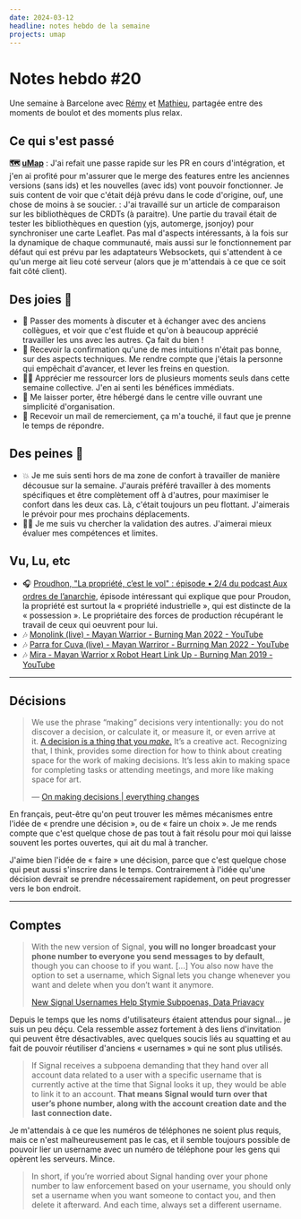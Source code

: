 ```yaml
---
date: 2024-03-12
headline: notes hebdo de la semaine
projects: umap
---
```

# Notes hebdo #20

Une semaine à Barcelone avec [Rémy](https://github.com/Natim) et [Mathieu](https://blog.mathieu-leplatre.info/), partagée entre des moments de boulot et des moments plus relax.

## Ce qui s'est passé

**🗺️ [uMap](https://umap-project.org)**
: J'ai refait une passe rapide sur les PR en cours d'intégration, et j'en ai profité pour m'assurer que le merge des features entre les anciennes versions (sans ids) et les nouvelles (avec ids) vont pouvoir fonctionner. Je suis content de voir que c'était déjà prévu dans le code d'origine, ouf, une chose de moins à se soucier.
: J'ai travaillé sur un article de comparaison sur les bibliothèques de CRDTs (à paraitre). Une partie du travail était de tester les bibliothèques en question (yjs, automerge, jsonjoy) pour synchroniser une carte Leaflet. Pas mal d'aspects intéressants, à la fois sur la dynamique de chaque communauté, mais aussi sur le fonctionnement par défaut qui est prévu par les adaptateurs Websockets, qui s'attendent à ce qu'un merge ait lieu coté serveur (alors que je m'attendais à ce que ce soit fait côté client).

## Des joies 🤗

- 🤗 Passer des moments à discuter et à échanger avec des anciens collègues, et voir que c'est fluide et qu'on à beaucoup apprécié travailler les uns avec les autres. Ça fait du bien ! 
- 🫣 Recevoir la confirmation qu'une de mes intuitions n'était pas bonne, sur des aspects techniques. Me rendre compte que j'étais la personne qui empêchait d'avancer, et lever les freins en question.
- 🧘🏼 Apprécier me ressourcer lors de plusieurs moments seuls dans cette semaine collective. J'en ai senti les bénéfices immédiats.
- 🙌 Me laisser porter, être hébergé dans le centre ville ouvrant une simplicité d'organisation.
- 🥹 Recevoir un mail de remerciement, ça m'a touché, il faut que je prenne le temps de répondre. 
## Des peines 😬

- 💥 Je me suis senti hors de ma zone de confort à travailler de manière décousue sur la semaine. J'aurais préféré travailler à des moments spécifiques et être complètement off à d'autres, pour maximiser le confort dans les deux cas. Là, c'était toujours un peu flottant. J'aimerais le prévoir pour mes prochains déplacements.
- 😮‍💨 Je me suis vu chercher la validation des autres. J'aimerai mieux évaluer mes compétences et limites.
## Vu, Lu, etc
- 🎧 [Proudhon, "La propriété, c’est le vol" : épisode • 2/4 du podcast Aux ordres de l’anarchie](https://www.radiofrance.fr/franceculture/podcasts/les-chemins-de-la-philosophie/proudhon-la-propriete-c-est-le-vol-7814820), épisode intéressant qui explique que pour Proudon, la propriété est surtout la « propriété industrielle », qui est distincte de la « possession ». Le propriétaire des forces de production récupérant le travail de ceux qui oeuvrent pour lui.
- 🎶 [Monolink (live) - Mayan Warrior - Burning Man 2022 - YouTube](https://www.youtube.com/watch?v=AQURf3JqnJY)
- 🎶 [Parra for Cuva (live) - Mayan Warriror - Burrning Man 2022 - YouTube](https://www.youtube.com/watch?v=7jfxcDudvS8)
- 🎶 [Mira - Mayan Warrior x Robot Heart Link Up - Burning Man 2019 - YouTube](https://www.youtube.com/watch?v=F9sCiyIWvcU)

---
## Décisions

> We use the phrase “making” decisions very intentionally: you do not discover a decision, or calculate it, or measure it, or even arrive at it. [A decision is a thing that you _make._](https://aworkinglibrary.com/writing/making-decisions) It’s a creative act. Recognizing that, I think, provides some direction for how to think about creating space for the work of making decisions. It’s less akin to making space for completing tasks or attending meetings, and more like making space for art.
> 
> — [On making decisions | everything changes](https://everythingchanges.us/blog/making-decisions/)

En français, peut-être qu'on peut trouver les mêmes mécanismes entre l'idée de « prendre une décision », ou de « faire un choix ». Je me rends compte que c'est quelque chose de pas tout à fait résolu pour moi qui laisse souvent les portes ouvertes, qui ait du mal à trancher.

J'aime bien l'idée de « faire » une décision, parce que c'est quelque chose qui peut aussi s'inscrire dans le temps. Contrairement à l'idée qu'une décision devrait se prendre nécessairement rapidement, on peut progresser vers le bon endroit.

---
## Comptes

> With the new version of Signal, **you will no longer broadcast your phone number to everyone you send messages to by default**, though you can choose to if you want. 
> [...]
> You also now have the option to set a username, which Signal lets you change whenever you want and delete when you don’t want it anymore.
> 
> [New Signal Usernames Help Stymie Subpoenas, Data Priavacy](https://theintercept.com/2024/03/04/signal-app-username-phone-number-privacy/)

Depuis le temps que les noms d'utilisateurs étaient attendus pour signal... je suis un peu déçu. Cela ressemble assez fortement à des liens d'invitation qui peuvent être désactivables, avec quelques soucis liés au squatting et au fait de pouvoir réutiliser d'anciens « usernames » qui ne sont plus utilisés.

> If Signal receives a subpoena demanding that they hand over all account data related to a user with a specific username that is currently active at the time that Signal looks it up, they would be able to link it to an account. **That means Signal would turn over that user’s phone number, along with the account creation date and the last connection date.**

Je m'attendais à ce que les numéros de téléphones ne soient plus requis, mais ce n'est malheureusement pas le cas, et il semble toujours possible de pouvoir lier un username avec un numéro de téléphone pour les gens qui opèrent les serveurs. Mince.

> In short, if you’re worried about Signal handing over your phone number to law enforcement based on your username, you should only set a username when you want someone to contact you, and then delete it afterward. And each time, always set a different username.
